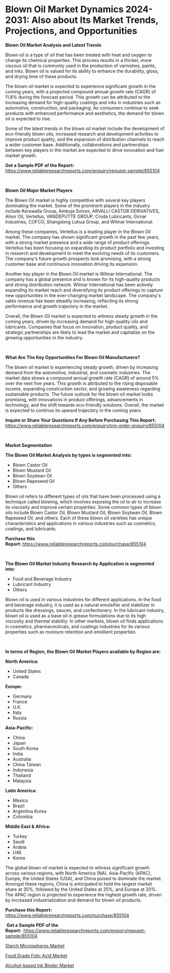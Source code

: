 <p><h1>Blown Oil Market Dynamics 2024-2031: Also about Its Market Trends, Projections, and Opportunities</h1></p><p><strong>Blown Oil Market Analysis and Latest Trends</strong></p>
<p><p>Blown oil is a type of oil that has been treated with heat and oxygen to change its chemical properties. This process results in a thicker, more viscous oil that is commonly used in the production of varnishes, paints, and inks. Blown oil is valued for its ability to enhance the durability, gloss, and drying time of these products.</p><p>The blown oil market is expected to experience significant growth in the coming years, with a projected compound annual growth rate (CAGR) of 11.8% during the forecast period. This growth can be attributed to the increasing demand for high-quality coatings and inks in industries such as automotive, construction, and packaging. As consumers continue to seek products with enhanced performance and aesthetics, the demand for blown oil is expected to rise.</p><p>Some of the latest trends in the blown oil market include the development of eco-friendly blown oils, increased research and development activities to improve product quality, and the expansion of distribution channels to reach a wider customer base. Additionally, collaborations and partnerships between key players in the market are expected to drive innovation and fuel market growth.</p></p>
<p><strong>Get a Sample PDF of the Report:&nbsp;</strong> <a href="https://www.reliableresearchreports.com/enquiry/request-sample/855104">https://www.reliableresearchreports.com/enquiry/request-sample/855104</a></p>
<p>&nbsp;</p>
<p><strong>Blown Oil Major Market Players</strong></p>
<p><p>The Blown Oil market is highly competitive with several key players dominating the market. Some of the prominent players in the industry include Kerawalla Group, Ambuja Solvex, ARVALLI CASTOR DERIVATIVES, Alnor Oil, Vertellus, VANDEPUTTE GROUP, Croda Lubricants, Girnar Industries, COFCO, Shangdong Luhua Group, and Wilmar International.</p><p>Among these companies, Vertellus is a leading player in the Blown Oil market. The company has shown significant growth in the past few years, with a strong market presence and a wide range of product offerings. Vertellus has been focusing on expanding its product portfolio and investing in research and development to meet the evolving needs of its customers. The company's future growth prospects look promising, with a strong customer base and continuous innovation driving its expansion.</p><p>Another key player in the Blown Oil market is Wilmar International. The company has a global presence and is known for its high-quality products and strong distribution network. Wilmar International has been actively expanding its market reach and diversifying its product offerings to capture new opportunities in the ever-changing market landscape. The company's sales revenue has been steadily increasing, reflecting its strong performance and growth trajectory in the market.</p><p>Overall, the Blown Oil market is expected to witness steady growth in the coming years, driven by increasing demand for high-quality oils and lubricants. Companies that focus on innovation, product quality, and strategic partnerships are likely to lead the market and capitalize on the growing opportunities in the industry.</p></p>
<p>&nbsp;</p>
<p><strong>What Are The Key Opportunities For Blown Oil Manufacturers?</strong></p>
<p><p>The blown oil market is experiencing steady growth, driven by increasing demand from the automotive, industrial, and cosmetic industries. The market data shows a compound annual growth rate (CAGR) of around 5% over the next five years. This growth is attributed to the rising disposable income, expanding construction sector, and growing awareness regarding sustainable products. The future outlook for the blown oil market looks promising, with innovations in product offerings, advancements in technology, and the shift towards eco-friendly solutions. Overall, the market is expected to continue its upward trajectory in the coming years.</p></p>
<p><strong>Inquire or Share Your Questions If Any Before Purchasing This Report:</strong> <a href="https://www.reliableresearchreports.com/enquiry/pre-order-enquiry/855104">https://www.reliableresearchreports.com/enquiry/pre-order-enquiry/855104</a></p>
<p>&nbsp;</p>
<p><strong>Market Segmentation</strong></p>
<p><strong>The Blown Oil Market Analysis by types is segmented into:</strong></p>
<p><ul><li>Blown Castor Oil</li><li>Blown Mustard Oil</li><li>Blown Soybean Oil</li><li>Blown Rapeseed Oil</li><li>Others</li></ul></p>
<p><p>Blown oil refers to different types of oils that have been processed using a technique called blowing, which involves exposing the oil to air to increase its viscosity and improve certain properties. Some common types of blown oils include Blown Castor Oil, Blown Mustard Oil, Blown Soybean Oil, Blown Rapeseed Oil, and others. Each of these blown oil varieties has unique characteristics and applications in various industries such as cosmetics, coatings, and lubricants.</p></p>
<p><strong>Purchase this Report:&nbsp;</strong><a href="https://www.reliableresearchreports.com/purchase/855104">https://www.reliableresearchreports.com/purchase/855104</a></p>
<p>&nbsp;</p>
<p><strong>The Blown Oil Market Industry Research by Application is segmented into:</strong></p>
<p><ul><li>Food and Beverage Industry</li><li>Lubricant Industry</li><li>Others</li></ul></p>
<p><p>Blown oil is used in various industries for different applications. In the food and beverage industry, it is used as a natural emulsifier and stabilizer in products like dressings, sauces, and confectionery. In the lubricant industry, blown oil is used as a base oil in grease formulations due to its high viscosity and thermal stability. In other markets, blown oil finds applications in cosmetics, pharmaceuticals, and coatings industries for its various properties such as moisture retention and emollient properties.</p></p>
<p>&nbsp;</p>
<p><strong>In terms of Region, the Blown Oil Market Players available by Region are:</strong></p>
<p>
    <p> <strong> North America: </strong>
        <ul>
            <li>United States</li>
            <li>Canada</li>
        </ul>
        </p> 
    <p> <strong> Europe: </strong>
        <ul>
            <li>Germany</li>
            <li>France</li>
            <li>U.K.</li>
            <li>Italy</li>
            <li>Russia</li>
        </ul>
        </p> 
    <p> <strong> Asia-Pacific: </strong>
        <ul>
            <li>China</li>
            <li>Japan</li>
            <li>South Korea</li>
            <li>India</li>
            <li>Australia</li>
            <li>China Taiwan</li>
            <li>Indonesia</li>
            <li>Thailand</li>
            <li>Malaysia</li>
        </ul>
        </p> 
    <p> <strong> Latin America: </strong>
        <ul>
            <li>Mexico</li>
            <li>Brazil</li>
            <li>Argentina Korea</li>
            <li>Colombia</li>
        </ul>
        </p> 
    <p> <strong> Middle East & Africa: </strong>
        <ul>
            <li>Turkey</li>
            <li>Saudi</li>
            <li>Arabia</li>
            <li>UAE</li>
            <li>Korea</li>
        </ul>
    </p>
    </p>
<p><p>The global blown oil market is expected to witness significant growth across various regions, with North America (NA), Asia-Pacific (APAC), Europe, the United States (USA), and China poised to dominate the market. Amongst these regions, China is anticipated to hold the largest market share at 35%, followed by the United States at 25%, and Europe at 20%. The APAC region is projected to experience the highest growth rate, driven by increased industrialization and demand for blown oil products.</p></p>
<p><strong>Purchase this Report: </strong><a href="https://www.reliableresearchreports.com/purchase/855104">https://www.reliableresearchreports.com/purchase/855104</a></p>
<p>&nbsp;<strong>Get a Sample PDF of the Report:&nbsp;&nbsp;</strong><a href="https://www.reliableresearchreports.com/enquiry/request-sample/855104">https://www.reliableresearchreports.com/enquiry/request-sample/855104</a></p>
<p><strong></strong></p>
<p><p><a href="https://view.publitas.com/reportprime-1/insights-into-starch-microspheres-market-size-analysing-market-share-trends-and-growth-from-2023-to-2030/">Starch Microspheres Market</a></p><p><a href="https://view.publitas.com/reportprime-1/food-grade-folic-acid-market-size-and-examines-its-market-scope-with-a-primary-focus-on-growth-opportunities-and-forecasted-trends-spanning-from-2023-to-2030/">Food Grade Folic Acid Market</a></p><p><a href="https://view.publitas.com/reportprime-1/alcohol-based-ink-binder-market-research-report-reveals-the-latest-trends-and-opportunities-of-this-market-for-period-from-2023-2030/">Alcohol-based Ink Binder Market</a></p></p>